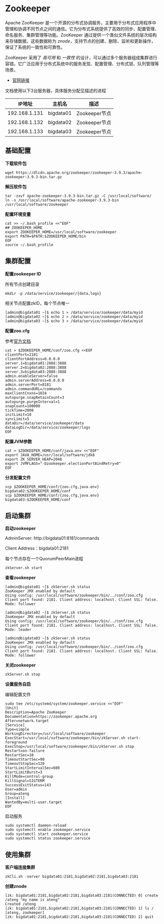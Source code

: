 # Zookeeper

Apache ZooKeeper 是一个开源的分布式协调服务，主要用于分布式应用程序中管理和协调不同节点之间的通信。它为分布式系统提供了高效的同步、配置管理、命名服务、集群管理等功能。ZooKeeper 通过提供一个类似文件系统的层次结构来存储数据，这些数据称为 *znode*，支持节点的创建、删除、监听和更新操作，保证了系统的一致性和可靠性。

ZooKeeper 采用了 *高可用* 和 *一致性* 的设计，可以通过多个服务器组成集群进行容错。它广泛应用于分布式系统中的服务发现、配置管理、分布式锁、队列管理等场景。

- [官网链接](https://zookeeper.apache.org/)



文档使用以下3台服务器，具体服务分配见描述的进程

| IP地址        | 主机名    | 描述          |
| ------------- | --------- | ------------- |
| 192.168.1.131 | bigdata01 | Zookeeper节点 |
| 192.168.1.132 | bigdata02 | Zookeeper节点 |
| 192.168.1.133 | bigdata03 | Zookeeper节点 |



## 基础配置

**下载软件包**

```
wget https://dlcdn.apache.org/zookeeper/zookeeper-3.9.3/apache-zookeeper-3.9.3-bin.tar.gz
```

**解压软件包**

```
tar -zxvf apache-zookeeper-3.9.3-bin.tar.gz -C /usr/local/software/
ln -s /usr/local/software/apache-zookeeper-3.9.3-bin /usr/local/software/zookeeper
```

**配置环境变量**

```
cat >> ~/.bash_profile <<"EOF"
## ZOOKEEPER_HOME
export ZOOKEEPER_HOME=/usr/local/software/zookeeper
export PATH=$PATH:$ZOOKEEPER_HOME/bin
EOF
source ~/.bash_profile
```



## 集群配置

**配置zookeeper ID**

所有节点创建目录

```
mkdir -p /data/service/zookeeper/{data,logs}
```

相关节点配置zkID，每个节点唯一

```
[admin@bigdata01 ~]$ echo 1 > /data/service/zookeeper/data/myid
[admin@bigdata02 ~]$ echo 2 > /data/service/zookeeper/data/myid
[admin@bigdata03 ~]$ echo 3 > /data/service/zookeeper/data/myid
```

**配置zoo.cfg**

参考[官方文档](https://zookeeper.apache.org/doc/r3.9.3/zookeeperAdmin.html)

```
cat > $ZOOKEEPER_HOME/conf/zoo.cfg <<EOF
clientPort=2181
clientPortAddress=0.0.0.0
server.1=bigdata01:2888:3888
server.2=bigdata02:2888:3888
server.3=bigdata03:2888:3888
admin.enableServer=false
admin.serverAddress=0.0.0.0
admin.serverPort=8181
admin.commandURL=/commands
maxClientCnxns=1024
autopurge.snapRetainCount=3
autopurge.purgeInterval=1
snapCount=100000
tickTime=2000
initLimit=10
syncLimit=5
dataDir=/data/service/zookeeper/data
dataLogDir=/data/service/zookeeper/logs
EOF
```

**配置JVM参数**

```
cat > $ZOOKEEPER_HOME/conf/java.env <<"EOF"
export JAVA_HOME=/usr/local/software/jdk8
export ZK_SERVER_HEAP=2048
export JVMFLAGS="-Dzookeeper.electionPortBindRetry=0"
EOF
```

**分发配置文件**

```
scp $ZOOKEEPER_HOME/conf/{zoo.cfg,java.env} bigdata02:$ZOOKEEPER_HOME/conf
scp $ZOOKEEPER_HOME/conf/{zoo.cfg,java.env} bigdata03:$ZOOKEEPER_HOME/conf
```



## 启动集群

**启动zookeeper**

AdminServer: http://bigdata01:8181/commands

Client Address：bigdata01:2181

每个节点存在一个QuorumPeerMain进程

```
zkServer.sh start
```

**查看zookeeper**

```
[admin@bigdata01 ~]$ zkServer.sh status
ZooKeeper JMX enabled by default
Using config: /usr/local/software/zookeeper/bin/../conf/zoo.cfg
Client port found: 2181. Client address: localhost. Client SSL: false.
Mode: follower

[admin@bigdata02 ~]$ zkServer.sh status
ZooKeeper JMX enabled by default
Using config: /usr/local/software/zookeeper/bin/../conf/zoo.cfg
Client port found: 2181. Client address: localhost. Client SSL: false.
Mode: leader

[admin@bigdata03 ~]$ zkServer.sh status
ZooKeeper JMX enabled by default
Using config: /usr/local/software/zookeeper/bin/../conf/zoo.cfg
Client port found: 2181. Client address: localhost. Client SSL: false.
Mode: follower
```

**关闭zookeeper**

```
zkServer.sh stop
```

**设置服务自启**

编辑配置文件

```
sudo tee /etc/systemd/system/zookeeper.service <<"EOF"
[Unit]
Description=Apache ZooKeeper
Documentation=https://zookeeper.apache.org
After=network.target
[Service]
Type=simple
WorkingDirectory=/usr/local/software/zookeeper
ExecStart=/usr/local/software/zookeeper/bin/zkServer.sh start-foreground
ExecStop=/usr/local/software/zookeeper/bin/zkServer.sh stop
Restart=on-failure
RestartSec=10
TimeoutStartSec=90
TimeoutStopSec=120
StartLimitIntervalSec=600
StartLimitBurst=3
KillMode=control-group
KillSignal=SIGTERM
SuccessExitStatus=143
User=admin
Group=ateng
[Install]
WantedBy=multi-user.target
EOF
```

启动服务

```
sudo systemctl daemon-reload
sudo systemctl enable zookeeper.service
sudo systemctl start zookeeper.service
sudo systemctl status zookeeper.service
```



## 使用集群

**客户端连接集群**

```
zkCli.sh -server bigdata01:2181,bigdata02:2181,bigdata03:2181
```

**创建znode**

```
[zk: bigdata01:2181,bigdata02:2181,bigdata03:2181(CONNECTED) 0] create /ateng "my name is ateng"
Created /ateng
[zk: bigdata01:2181,bigdata02:2181,bigdata03:2181(CONNECTED) 1] ls /
[ateng, zookeeper]
[zk: bigdata01:2181,bigdata02:2181,bigdata03:2181(CONNECTED) 2] quit
```

